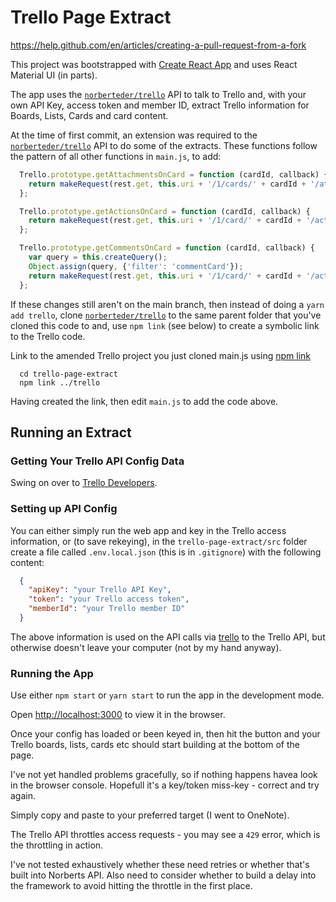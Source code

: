 # Trello Page Extract

https://help.github.com/en/articles/creating-a-pull-request-from-a-fork

This project was bootstrapped with [Create React App](https://github.com/facebook/create-react-app) and uses React Material UI (in parts).

The app uses the [`norberteder/trello`](https://github.com/norberteder/trello) API to talk to Trello and, with your own API Key, access token and member ID, extract Trello information for Boards, Lists, Cards and card content.

At the time of first commit, an extension was required to the [`norberteder/trello`](https://github.com/norberteder/trello) API to do some of the extracts.  These functions follow the pattern of all other functions in `main.js`, to add:

```javascript
  Trello.prototype.getAttachmentsOnCard = function (cardId, callback) {
    return makeRequest(rest.get, this.uri + '/1/cards/' + cardId + '/attachments', {query: this.createQuery()}, callback);
  };

  Trello.prototype.getActionsOnCard = function (cardId, callback) {
    return makeRequest(rest.get, this.uri + '/1/card/' + cardId + '/actions', {query: this.createQuery()}, callback);
  };

  Trello.prototype.getCommentsOnCard = function (cardId, callback) {
    var query = this.createQuery();
    Object.assign(query, {'filter': 'commentCard'});
    return makeRequest(rest.get, this.uri + '/1/card/' + cardId + '/actions', {query: query}, callback);
  };
```

If these changes still aren't on the main branch, then instead of doing a `yarn add trello`, clone [`norberteder/trello`](https://github.com/norberteder/trello) to the same parent folder that you've cloned this code to and, use `npm link` (see below) to create a symbolic link to the Trello code.

Link to the amended Trello project you just cloned main.js using [npm link](https://www.deadcoderising.com/how-to-smoothly-develop-node-modules-locally-using-npm-link/)

```shell
  cd trello-page-extract
  npm link ../trello
```

Having created the link, then edit `main.js` to add the code above.

## Running an Extract

### Getting Your Trello API Config Data

Swing on over to [Trello Developers](https://developers.trello.com/docs/api-introduction).

### Setting up API Config

You can either simply run the web app and key in the Trello access information, or (to save rekeying), in the `trello-page-extract/src` folder create a file called `.env.local.json` (this is in `.gitignore`) with the following content:

```json
  {
    "apiKey": "your Trello API Key",
    "token": "your Trello access token",
    "memberId": "your Trello member ID"
  }
```

The above information is used on the API calls via [trello](https://github.com/norberteder/trello) to the Trello API, but otherwise doesn't leave your computer (not by my hand anyway).

### Running the App

Use either `npm start` or `yarn start` to run the app in the development mode.

Open [http://localhost:3000](http://localhost:3000) to view it in the browser.

Once your config has loaded or been keyed in, then hit the button and your Trello boards, lists, cards etc should start building at the bottom of the page.

I've not yet handled problems gracefully, so if nothing happens havea look in the browser console.  Hopefull it's a key/token miss-key - correct and try again.

Simply copy and paste to your preferred target (I went to OneNote).

The Trello API throttles access requests - you may see a `429` error, which is the throttling in action.

I've not tested exhaustively whether these need retries or whether that's built into Norberts API.  Also need to consider whether to build a delay into the framework to avoid hitting the throttle in the first place.
